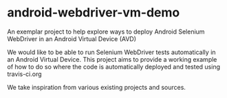android-webdriver-vm-demo
=========================

An exemplar project to help explore ways to deploy Android Selenium WebDriver in an Android Virtual Device (AVD)

We would like to be able to run Selenium WebDriver tests automatically in an Android Virtual Device. This project aims to provide a working example of how to do so where the code is automatically deployed and tested using travis-ci.org

We take inspiration from various existing projects and sources.
